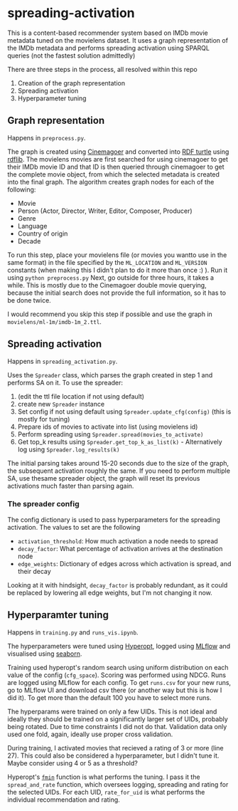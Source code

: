 # spreading-activation
This is a content-based recommender system based on IMDb movie metadata tuned on the movielens dataset.
It uses a graph representation of the IMDb metadata and performs spreading activation using SPARQL queries (not the fastest solution admittedly)

There are three steps in the process, all resolved within this repo
  1. Creation of the graph representation
  2. Spreading activation
  3. Hyperparameter tuning

## Graph representation
Happens in `preprocess.py`.

The graph is created using [Cinemagoer](https://cinemagoer.github.io/) and converted into [RDF turtle](https://www.w3.org/TR/turtle/)
using [rdflib](https://rdflib.readthedocs.io/en/stable/). The movielens movies are first searched for using cinemagoer to get their
IMDb movie ID and that ID is then queried through cinemagoer to get the complete movie object, from which the selected metadata is
created into the final graph. The algorithm creates graph nodes for each of the following:
  - Movie
  - Person (Actor, Director, Writer, Editor, Composer, Producer)
  - Genre
  - Language
  - Country of origin
  - Decade
 
 To run this step, place your movielens file (or movies you wantto use in the same format) in the file specified by the `ML_LOCATION` and `ML_VERSION` constants
 (when making this I didn't plan to do it more than once :) ). Run it using `python preprocess.py` Next, go outside for three hours, it takes a while.
 This is mostly due to the Cinemagoer double movie querying, because the initial search does not provide the full information, so it has to be done twice. 
 
 I would recommend you skip this step if possible and use the graph in `movielens/ml-1m/imdb-1m_2.ttl`.
 
 ## Spreading activation
 Happens in `spreading_activation.py`.
 
 Uses the `Spreader` class, which parses the graph created in step 1 and performs SA on it. To use the spreader:
  1. (edit the ttl file location if not using default)
  2. create new `Spreader` instance
  3. Set config if not using default using `Spreader.update_cfg(config)` (this is mostly for tuning)
  4. Prepare ids of movies to activate into list (using movielens id)
  5. Perform spreading using `Spreader.spread(movies_to_activate)`
  6. Get top_k results using `Spreader.get_top_k_as_list(k)`
    - Alternatively log using `Spreader.log_results(k)`

The initial parsing takes around 15-20 seconds due to the size of the graph, the subsequent activation roughly the same. If you need to perform multiple
SA, use thesame spreader object, the graph will reset its previous activations much faster than parsing again.
 
### The spreader config
The config dictionary is used to pass hyperparameters for the spreading activation. The values to set are the following
  - `activation_threshold`: How much activation a node needs to spread
  - `decay_factor`: What percentage of activation arrives at the destination node
  - `edge_weights`: Dictionary of edges across which activation is spread, and their decay

Looking at it with hindsight, `decay_factor` is probably redundant, as it could be replaced by lowering all edge weights, but I'm not changing it now.

## Hyperparamter tuning
Happens in `training.py` and `runs_vis.ipynb`.

The hyperparameters were tuned using [Hyperopt](https://hyperopt.github.io/hyperopt/), logged using [MLflow](https://mlflow.org/) 
and visualised using [seaborn](https://seaborn.pydata.org/).

Training used hyperopt's random search using uniform distribution on each value of the config (`cfg_space`). Scoring was performed using NDCG.
Runs are logged using MLflow for each config. To get `runs.csv` for your new runs, go to MLflow UI and download csv there (or another way but this is how I did it).
To get more than the default 100 you have to select more runs.

The hyperparams were trained on only a few UIDs. This is not ideal and ideally they should be trained on a significantly larger set of UIDs,
probably being rotated. Due to time constraints I did not do that. Validation data only used one fold, again, ideally use proper cross validation.

During training, I activated movies that recieved a rating of 3 or more (line 27). This could also be considered a hyperparameter, but I didn't tune it.
Maybe consider using 4 or 5 as a threshold?

Hyperopt's [`fmin`](https://github.com/hyperopt/hyperopt/wiki/FMin) function is what performs the tuning. I pass it the `spread_and_rate` function, which 
oversees logging, spreading and rating for the selected UIDs. For each UID, `rate_for_uid` is what performs the individual recommendation and rating.








 
